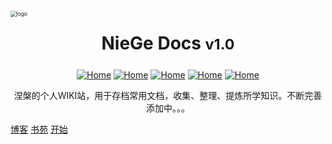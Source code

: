 <!-- _coverpage.md -->

<div style=""><img src="https://cdn.jsdelivr.net/gh/love2wind/cloudimg/img/d69b0c261182a4880f5209c5c2fe7362.png" alt="logo" style="zoom:60%;margin:20px auto;algin:center;display:block;" /></div>
<!--<h1 style="text-align:center;margin:25px auto;display: block;">NieGe Docs</h1>-->

<h1 style="text-align:center;margin:25px auto;display: block;">NieGe Docs <small>v1.0</small></h1>

<div style="text-align:center;"><a href='https://love2wind.cn/'><img src="https://img.shields.io/badge/Copyright-love2wind-blueviolet?style=flat" referrerpolicy="no-referrer" alt="Home"></a> <a href='https://docsify.js.org/'><img src="https://img.shields.io/badge/build-docsify-blue?style=flat" referrerpolicy="no-referrer" alt="Home"></a> <a href='https://github.com/'><img src="https://img.shields.io/badge/Power-Github-success?style=flat" referrerpolicy="no-referrer" alt="Home"></a> <a href='https://vercel.com/'><img src="https://img.shields.io/badge/Release-Vercel-9cf?style=flat" referrerpolicy="no-referrer" alt="Home"></a> <a href='https://docsify.js.org/#/zh-cn/themes/'><img src="https://img.shields.io/badge/Theme-Vue&Dark-orange?style=flat" referrerpolicy="no-referrer" alt="Home"></a></div>

<p class="warn" style="text-align:center;">涅槃的个人WIKI站，用于存档常用文档，收集、整理、提炼所学知识。不断完善添加中。。。</p>



[博客](https://love2wind.cn)
[书苑](https://nicepub.top)
[开始](/?id=关于本站)